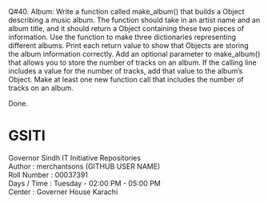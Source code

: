 Q#40. Album: Write a function called make_album() that builds a Object describing a music album.
      The function should take in an artist name and an album title, and it should return a Object
      containing these two pieces of information. Use the function to make three dictionaries 
      representing different albums. Print each return value to show that Objects are storing the 
      album information correctly. Add an optional parameter to make_album() that allows you to store
      the number of tracks on an album. If the calling line includes a value for the number of tracks,
      add that value to the album’s Object. Make at least one new function call that includes the number
      of tracks on an album.

Done.


# GSITI
Governor Sindh IT Initiative Repositories <br>
Author       : merchantsons (GITHUB USER NAME) <br>
Roll Number  : 00037391 <br>
Days / Time  : Tuesday - 02:00 PM - 05:00 PM <br>
Center       : Governer House Karachi <br>